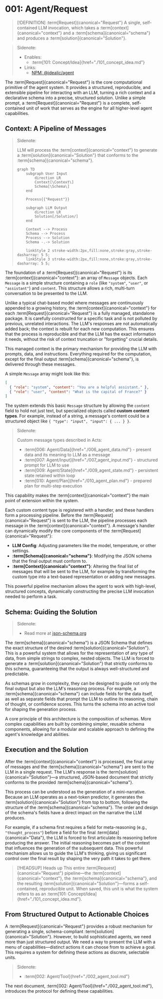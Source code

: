 # 001: Agent/Request

> [!DEFINITION] :term[Request]{canonical="Request"}
> A single, self-contained LLM invocation, which takes a :term[context]{canonical="context"} and a :term[schema]{canonical="schema"} and produces a :term[solution]{canonical="Solution"}.

> Sidenote:
>
> - Enables:
>   - :term[101: Concept/Idea]{href="./101_concept_idea.md"}
> - Links:
>   - [NPM: @idealic/agent](https://www.npmjs.com/package/@augceo/agent)

The :term[Request]{canonical="Request"} is the core computational primitive of the agent system. It provides a structured, reproducible, and extensible pipeline for interacting with an LLM, turning a rich context and a declarative schema into a precise, structured solution. Unlike a simple prompt, a :term[Request]{canonical="Request"} is a complete, self-contained unit of work that serves as the engine for all higher-level agent capabilities.

## Context: A Pipeline of Messages

> Sidenote:
>
> LLM will process the :term[context]{canonical="context"} to generate a :term[solution]{canonical="Solution"} that conforms to the :term[schema]{canonical="schema"}.
>
> ```mermaid
> graph TD
>     subgraph User Input
>         direction LR
>         Context[\Context\]
>         Schema[\Schema\]
>     end
>
>     Process{{"Request"}}
>
>     subgraph LLM Output
>         direction LR
>         Solution[/Solution/]
>     end
>
>     Context --> Process
>     Schema --> Process
>     Process --> Solution
>     Schema -.-> Solution
>
>     linkStyle 2 stroke-width:2px,fill:none,stroke:gray,stroke-dasharray: 5 5;
>     linkStyle 3 stroke-width:2px,fill:none,stroke:gray,stroke-dasharray: 5 5;
> ```

The foundation of a :term[Request]{canonical="Request"} is its :term[context]{canonical="context"}: an array of `Message` objects. Each `Message` is a simple structure containing a `role` (like `"system"`, `"user"`, or `"assistant"`) and `content`. This structure allows a rich, multi-turn conversation to be presented to the LLM.

Unlike a typical chat-based model where messages are continuously appended to a growing history, the :term[context]{canonical="context"} for each :term[Request]{canonical="Request"} is a fully managed, standalone package. It is carefully constructed for a specific task and is not polluted by previous, unrelated interactions. The LLM's responses are not automatically added back; the context is rebuilt for each new computation. This ensures that the process is reproducible and that the LLM has the exact information it needs, without the risk of context truncation or "forgetting" crucial details.

This managed context is the primary mechanism for providing the LLM with prompts, data, and instructions. Everything required for the computation, except for the final output :term[schema]{canonical="schema"}, is delivered through these messages.

A simple `Message` array might look like this:

```json
[
  { "role": "system", "content": "You are a helpful assistant." },
  { "role": "user", "content": "What is the capital of France?" }
]
```

The system extends this basic `Message` structure by allowing the `content` field to hold not just text, but specialized objects called **custom content types**. For example, instead of a string, a message's content could be a structured object like `{ "type": "input", "input": { ... } }`.

> Sidenote:
>
> Custom message types described in Acts:
>
> - :term[006: Agent/Data]{href="./006_agent_data.md"} - present data and its meaning to LLM as a message
> - :term[007: Agent/Input]{href="./007_agent_input.md"} - structured prompt for LLM to use
> - :term[009: Agent/State]{href="./009_agent_state.md"} - persistent state retained within loop
> - :term[010: Agent/Plan]{href="./010_agent_plan.md"} - prepared plan for multi-step execution

This capability makes the :term[context]{canonical="context"} the main point of extension within the system.

Each custom content type is registered with a handler, and these handlers form a processing pipeline. Before the :term[Request]{canonical="Request"} is sent to the LLM, the pipeline processes each message in the :term[context]{canonical="context"}. A message's handler can dynamically modify the core components of the :term[Request]{canonical="Request"}:

- **LLM Config**: Adjusting parameters like the model, temperature, or other settings.
- **:term[Schema]{canonical="schema"}**: Modifying the JSON schema that the final output must conform to.
- **:term[Context]{canonical="context"}**: Altering the final list of messages that will be sent to the LLM, for example by transforming the custom type into a text-based representation or adding new messages.

This powerful pipeline mechanism allows the agent to work with high-level, structured concepts, dynamically constructing the precise LLM invocation needed to perform a task.

## Schema: Guiding the Solution

> Sidenote:
>
> - Read more at [json-schema.org](https://json-schema.org/)

The :term[schema]{canonical="schema"} is a JSON Schema that defines the exact structure of the desired :term[solution]{canonical="Solution"}. This is a powerful system that allows for the representation of any type of data, from simple strings to complex, nested objects. The LLM is forced to generate a :term[solution]{canonical="Solution"} that strictly conforms to this schema, guaranteeing that the output is always well-structured and predictable.

As schemas grow in complexity, they can be designed to guide not only the final output but also the LLM's reasoning process. For example, a :term[schema]{canonical="schema"} can include fields for the data itself, as well as separate fields that prompt the LLM to outline its reasoning, chain of thought, or confidence scores. This turns the schema into an active tool for shaping the generation process.

A core principle of this architecture is the composition of schemas. More complex capabilities are built by combining simpler, reusable schema components, allowing for a modular and scalable approach to defining the agent's knowledge and abilities.

## Execution and the Solution

After the :term[context]{canonical="context"} is processed, the final array of messages and the :term[schema]{canonical="schema"} are sent to the LLM in a single request. The LLM's response is the :term[solution]{canonical="Solution"}—a structured, JSON-based document that strictly conforms to the provided :term[schema]{canonical="schema"}.

This process can be understood as the generation of a mini-narrative. Because an LLM operates as a next-token predictor, it generates the :term[solution]{canonical="Solution"} from top to bottom, following the structure of the :term[schema]{canonical="schema"}. The order and design of the schema's fields have a direct impact on the narrative the LLM produces.

For example, if a schema first requires a field for meta-reasoning (e.g., `"thought_process"`) before a field for the final :term[data]{canonical="Data"}, the LLM is forced to first articulate its reasoning before producing the answer. The initial reasoning becomes part of the context that influences the generation of the subsequent data. This powerful mechanism allows us to guide the LLM's thinking, giving us significant control over the final result by shaping the very path it takes to get there.

> [!HEADSUP] Heads up
> This entire :term[Request]{canonical="Request"} pipeline—the :term[context]{canonical="context"}, the :term[schema]{canonical="schema"}, and the resulting :term[solution]{canonical="Solution"}—forms a self-contained, reproducible unit. When saved, this unit is what the system refers to as an :term[101: Concept/Idea]{href="./101_concept_idea.md"}.

## From Structured Output to Actionable Choices

A :term[Request]{canonical="Request"} provides a robust mechanism for generating a single, schema-compliant :term[solution]{canonical="Solution"}. However, to build sophisticated agents, we need more than just structured output. We need a way to present the LLM with a menu of capabilities—distinct actions it can choose from to achieve a goal. This requires a system for defining these actions as discrete, selectable units.

> Sidenote:
>
> - :term[002: Agent/Tool]{href="./002_agent_tool.md"}

The next document, :term[002: Agent/Tool]{href="./002_agent_tool.md"}, introduces the protocol for defining these capabilities.
